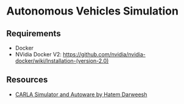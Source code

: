 # Autonomous Vehicles Simulation

## Requirements

- Docker
- NVidia Docker V2: https://github.com/nvidia/nvidia-docker/wiki/Installation-(version-2.0)

## Resources

- [CARLA Simulator and Autoware by Hatem Darweesh](https://drive.google.com/file/d/1tTBMXOifFdjpgMEmM9Qjn7lO0nYpPs3A/view)